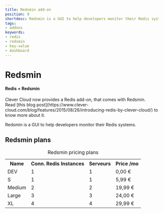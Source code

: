 ```yaml
---
title: Redsmin add-on
position: 9
shortdesc: Redsmin is a GUI to help developers monitor their Redis systems.
tags:
- addons
keywords:
- redis
- redsmin
- key-value
- dashboard
---
```


# Redsmin

<div class="panel panel-info">
  <div class="panel-heading">
    <h4 class="panel-title">Redis + Redsmin</h4>
  </div>
  <div class="panel-body">
    Clever Cloud now provides a Redis add-on, that comes with Redsmin.<br />
  Read [this blog post](https://www.clever-cloud.com/blog/features/2015/08/26/introducing-redis-by-clever-cloud/) to
  know more about it.
  </div>
</div>

Redsmin is a GUI to help developers monitor their Redis systems.

## Redsmin plans

<table class="table table-bordered table-striped dataTable"><caption>Redsmin pricing plans</caption>
<tr>
<th>Name</th>
<th>Conn. Redis Instances</th>
<th>Serveurs</th>
<th>Price /mo</th>
</tr>
<tr>
<td class="cc-col__price "><span class="label cc-label__price label-info">DEV</span></td>
<td>1</td>
<td>1</td>
<td>0,00 €</td>
</tr>
<tr>
<td class="cc-col__price "><span class="label cc-label__price label-info">S</span></td>
<td>1</td>
<td>1</td>
<td>5,99 €</td>
</tr>
<tr>
<td class="cc-col__price "><span class="label cc-label__price label-info">Medium</span></td>
<td>2</td>
<td>2</td>
<td>19,99 €</td>
</tr>
<tr>
<td class="cc-col__price "><span class="label cc-label__price label-info">Large</span></td>
<td>3</td>
<td>3</td>
<td>24,00 €</td>
</tr>
<tr>
<td class="cc-col__price "><span class="label cc-label__price label-info">XL</span></td>
<td>4</td>
<td>4</td>
<td>29,99 €</td>
</tr>
</table>
